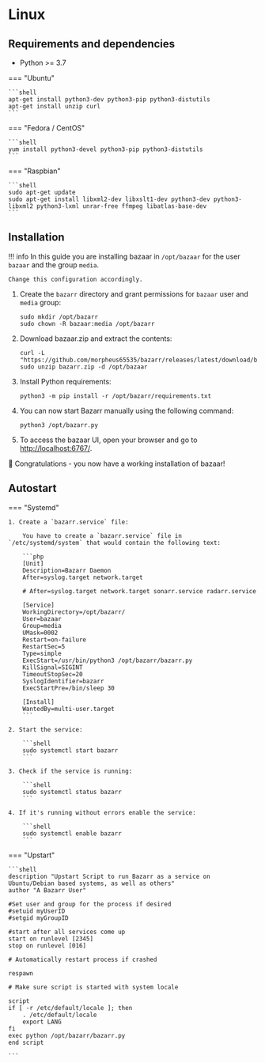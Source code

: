 # Linux

## Requirements and dependencies

- Python >= 3.7


=== "Ubuntu"

    ```shell
    apt-get install python3-dev python3-pip python3-distutils
    apt-get install unzip curl
    ```

=== "Fedora / CentOS"

    ```shell
    yum install python3-devel python3-pip python3-distutils
    ```

=== "Raspbian"

    ```shell
    sudo apt-get update
    sudo apt-get install libxml2-dev libxslt1-dev python3-dev python3-libxml2 python3-lxml unrar-free ffmpeg libatlas-base-dev
    ```
## Installation


!!! info
    In this guide you are installing bazaar in `/opt/bazaar` for the user `bazaar` and the group `media`.

    Change this configuration accordingly.

1. Create the `bazarr` directory and grant permissions for `bazaar` user and `media` group:

    ```shell
    sudo mkdir /opt/bazarr
    sudo chown -R bazaar:media /opt/bazarr
    ```

1. Download bazaar.zip and extract the contents:

    ```shell
    curl -L "https://github.com/morpheus65535/bazarr/releases/latest/download/bazarr.zip"
    sudo unzip bazarr.zip -d /opt/bazaar

    ```

1. Install Python requirements:

    ```shell
    python3 -m pip install -r /opt/bazarr/requirements.txt
    ```

1. You can now start Bazarr manually using the following command:

    ```shell
    python3 /opt/bazarr.py
    ```

1. To access the bazaar UI, open your browser and go to [http://localhost:6767/](http://localhost:6767/).

:partying_face: Congratulations - you now have a working installation of bazaar!

## Autostart


=== "Systemd"

    1. Create a `bazarr.service` file:

        You have to create a `bazarr.service` file in `/etc/systemd/system` that would contain the following text:

        ```php
        [Unit]
        Description=Bazarr Daemon
        After=syslog.target network.target

        # After=syslog.target network.target sonarr.service radarr.service

        [Service]
        WorkingDirectory=/opt/bazarr/
        User=bazaar
        Group=media
        UMask=0002
        Restart=on-failure
        RestartSec=5
        Type=simple
        ExecStart=/usr/bin/python3 /opt/bazarr/bazarr.py
        KillSignal=SIGINT
        TimeoutStopSec=20
        SyslogIdentifier=bazarr
        ExecStartPre=/bin/sleep 30

        [Install]
        WantedBy=multi-user.target
        ```

    2. Start the service:

        ```shell
        sudo systemctl start bazarr
        ```

    3. Check if the service is running:

        ```shell
        sudo systemctl status bazarr
        ```

    4. If it's running without errors enable the service:

        ```shell
        sudo systemctl enable bazarr
        ```
=== "Upstart"

    ```shell
    description "Upstart Script to run Bazarr as a service on Ubuntu/Debian based systems, as well as others"
    author "A Bazarr User"

    #Set user and group for the process if desired
    #setuid myUserID
    #setgid myGroupID

    #start after all services come up
    start on runlevel [2345]
    stop on runlevel [016]

    # Automatically restart process if crashed

    respawn

    # Make sure script is started with system locale

    script
    if [ -r /etc/default/locale ]; then
        . /etc/default/locale
        export LANG
    fi
    exec python /opt/bazarr/bazarr.py
    end script

    ```